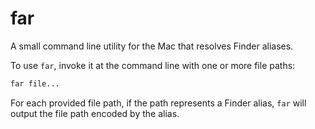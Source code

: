 # far

A small command line utility for the Mac that resolves Finder aliases.

To use `far`, invoke it at the command line with one or more file paths:
```sh
far file...
```
For each provided file path, if the path represents a Finder alias,
`far` will output the file path encoded by the alias.
